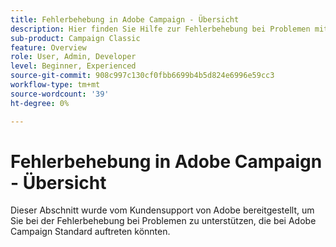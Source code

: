 ```yaml
---
title: Fehlerbehebung in Adobe Campaign - Übersicht
description: Hier finden Sie Hilfe zur Fehlerbehebung bei Problemen mit Adobe Campaign.
sub-product: Campaign Classic
feature: Overview
role: User, Admin, Developer
level: Beginner, Experienced
source-git-commit: 908c997c130cf0fbb6699b4b5d824e6996e59cc3
workflow-type: tm+mt
source-wordcount: '39'
ht-degree: 0%

---
```



# Fehlerbehebung in Adobe Campaign - Übersicht

Dieser Abschnitt wurde vom Kundensupport von Adobe bereitgestellt, um Sie bei der Fehlerbehebung bei Problemen zu unterstützen, die bei Adobe Campaign Standard auftreten könnten.
